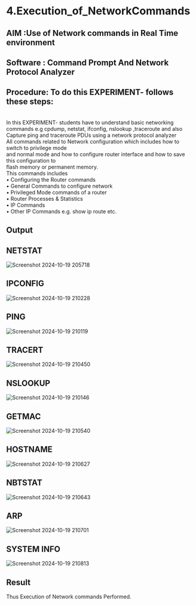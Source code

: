 # 4.Execution_of_NetworkCommands
## AIM :Use of Network commands in Real Time environment
## Software : Command Prompt And Network Protocol Analyzer
## Procedure: To do this EXPERIMENT- follows these steps:
<BR>
In this EXPERIMENT- students have to understand basic networking commands e.g cpdump, netstat, ifconfig, nslookup ,traceroute and also Capture ping and traceroute PDUs using a network protocol analyzer 
<BR>
All commands related to Network configuration which includes how to switch to privilege mode
<BR>
and normal mode and how to configure router interface and how to save this configuration to
<BR>
flash memory or permanent memory.
<BR>
This commands includes
<BR>
• Configuring the Router commands
<BR>
• General Commands to configure network
<BR>
• Privileged Mode commands of a router 
<BR>
• Router Processes & Statistics
<BR>
• IP Commands
<BR>
• Other IP Commands e.g. show ip route etc.
<BR>

## Output
## NETSTAT
![Screenshot 2024-10-19 205718](https://github.com/user-attachments/assets/319707aa-6826-4624-b064-16fe84a5606a)

## IPCONFIG
![Screenshot 2024-10-19 210228](https://github.com/user-attachments/assets/2699d53c-d133-4a80-b6d6-f9ee9931ed3d)


## PING
![Screenshot 2024-10-19 210119](https://github.com/user-attachments/assets/c7fb00e2-3cad-47e8-b1c1-f83dd2e3cb92)

## TRACERT
![Screenshot 2024-10-19 210450](https://github.com/user-attachments/assets/978de967-a464-4b25-8f6b-3e0ba3108ecf)

## NSLOOKUP
![Screenshot 2024-10-19 210146](https://github.com/user-attachments/assets/27442a2f-8142-435d-b6d7-519108f4ca7b)

## GETMAC
![Screenshot 2024-10-19 210540](https://github.com/user-attachments/assets/476c1334-6f03-4255-a726-201b431d06fc)

## HOSTNAME
![Screenshot 2024-10-19 210627](https://github.com/user-attachments/assets/7b52b169-cbe8-4b05-8acb-274f2c1566b5)

## NBTSTAT
![Screenshot 2024-10-19 210643](https://github.com/user-attachments/assets/99653a10-3ff7-41da-a3cd-074fec878fc7)

## ARP
![Screenshot 2024-10-19 210701](https://github.com/user-attachments/assets/98cd8d15-23a4-42da-93a1-4cb0c3714028)

## SYSTEM INFO

![Screenshot 2024-10-19 210813](https://github.com/user-attachments/assets/9563669c-9e93-469d-a129-13ab5cc9b924)


## Result
Thus Execution of Network commands Performed.
